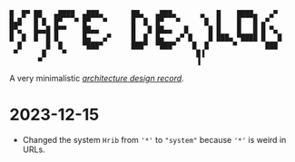 ```
█  █▀ ██   ▄████  ▄███▄       ██▄   ▄███▄      ▄   █    ████▄   ▄▀  
█▄█   █ █  █▀   ▀ █▀   ▀      █  █  █▀   ▀      █  █    █   █ ▄▀    
█▀▄   █▄▄█ █▀▀    ██▄▄        █   █ ██▄▄   █     █ █    █   █ █ ▀▄  
█  █  █  █ █      █▄   ▄▀     █  █  █▄   ▄▀ █    █ ███▄ ▀████ █   █ 
  █      █  █     ▀███▀       ███▀  ▀███▀    █  █      ▀       ███  
 ▀      █    ▀                                █▐                    
       ▀                                      ▐                     
```

A very minimalistic [_architecture design record_](https://github.com/joelparkerhenderson/architecture-decision-record).

# 2023-12-15

- Changed the system `Hrib` from `'*'` to `"system"` because `'*'` is weird in URLs.
